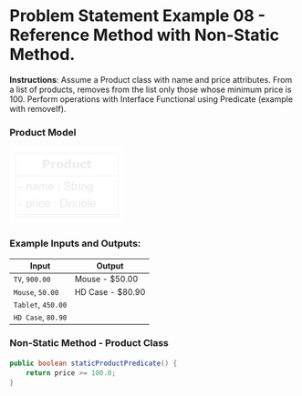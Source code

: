 # Problem Statement Example 08 - Reference Method with Non-Static Method.

**Instructions**: Assume a Product class with name and price attributes. From a list of products, removes from the list only those whose minimum price is 100. Perform operations with Interface Functional using Predicate (example with removeIf).

### Product Model

![Product Model](https://github.com/souzafcharles/Complete-Java-Object-Oriented-Programming-and-Projects/blob/main/Section_P16_Functional_Programming_and_Lambda_Expressions/ProblemStatementExample08/product-model.png)

### Example Inputs and Outputs:

| **Input**          | **Output**       |
|--------------------|------------------|
| `TV`, `900.00`     | Mouse - $50.00   |
| `Mouse`, `50.00`   | HD Case - $80.90 |
| `Tablet`, `450.00` |                  |
| `HD Case`, `80.90` |                  |


### Non-Static Method - Product Class
```java
public boolean staticProductPredicate() {
    return price >= 100.0;
}
```
